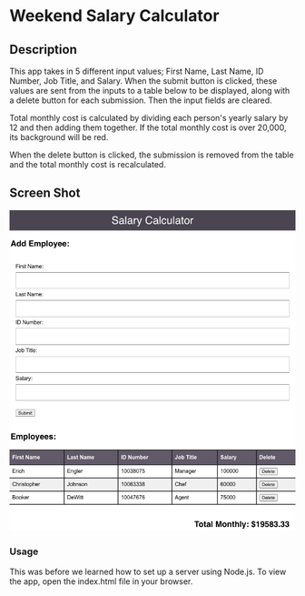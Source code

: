 # Weekend Salary Calculator

## Description

This app takes in 5 different input values; First Name, Last Name, ID Number, Job Title, and Salary. When the submit button is clicked, these values are sent from the inputs to a table below to be displayed, along with a delete button for each submission. Then the input fields are cleared. 

Total monthly cost is calculated by dividing each person's yearly salary by 12 and then adding them together. If the total monthly cost is over 20,000, its background will be red.

When the delete button is clicked, the submission is removed from the table and the total monthly cost is recalculated.

## Screen Shot

![Preview](finished-preview.png)

### Usage

This was before we learned how to set up a server using Node.js. To view the app, open the index.html file in your browser.
